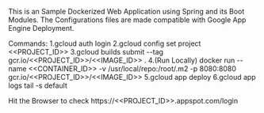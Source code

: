 This is an Sample Dockerized Web Application using Spring and its Boot Modules.
The Configurations files are made compatible with Google App Engine Deployment.

Commands:
1.gcloud auth login
2.gcloud config set project <<PROJECT_ID>>
3.gcloud builds submit --tag gcr.io/<<PROJECT_ID>>/<<IMAGE_ID>> .
4.(Run Locally) docker run --name <<CONTAINER_ID>> -v /usr/local/repo:/root/.m2 -p 8080:8080 gcr.io/<<PROJECT_ID>>/<<IMAGE_ID>>
5.gcloud app deploy
6.gcloud app logs tail -s default

Hit the Browser to check
https://<<PROJECT_ID>>.appspot.com/login
